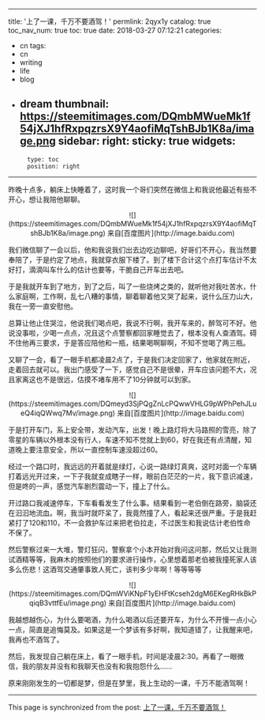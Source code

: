 
---
title: '上了一课，千万不要酒驾！'
permlink: 2qyx1y
catalog: true
toc_nav_num: true
toc: true
date: 2018-03-27 07:12:21
categories:
- cn
tags:
- cn
- writing
- life
- blog
- dream
thumbnail: https://steemitimages.com/DQmbMWueMk1f54jXJ1hfRxpqzrsX9Y4aofiMqTshBJb1K8a/image.png
sidebar:
    right:
        sticky: true
widgets:
    -
        type: toc
        position: right
---


昨晚十点多，躺床上快睡着了，这时我一个哥们突然在微信上和我说他最近有些不开心，想让我陪他聊聊。

<center>![](https://steemitimages.com/DQmbMWueMk1f54jXJ1hfRxpqzrsX9Y4aofiMqTshBJb1K8a/image.png)
来自[百度图片](http://image.baidu.com)</center>

我们微信聊了一会以后，他和我说我们出去边吃边聊吧，好哥们不开心，我当然要奉陪了，于是约定了地点，我就穿衣服下楼了。到了楼下合计这个点打车估计不太好打，滴滴叫车什么的估计也要等，干脆自己开车出去吧。

于是我就开车到了地方，到了之后，叫了一些烧烤之类的，就听他对我吐苦水，什么家庭啊，工作啊，乱七八糟的事情，聊着聊着他又哭了起来，说什么压力山大，我在一旁一直安慰他。

总算让他止住哭泣，他说我们喝点吧，我说不行啊，我开车来的，醉驾可不好。他说没事啦，少喝一点点，况且这个点警察都回家睡觉去了，根本没有人查酒驾。碍不住他再三要求，于是答应陪他和一瓶，结果喝啊聊啊，不知不觉喝了两三瓶。

又聊了一会，看了一眼手机都凌晨2点了，于是我们决定回家了，他家就在附近，走着回去就可以。我出门感受了一下，感觉自己不是很晕，开车应该问题不大，况且家离这也不是很远，估摸不堵车用不了10分钟就可以到家。

<center>![](https://steemitimages.com/DQmeyd3SjPQgZnLcPQwwVHLG9pWPhPehJLueQ4iqQWwq7Mv/image.png)
来自[百度图片](http://image.baidu.com)</center>

于是打开车门，系上安全带，发动汽车，出发！晚上路灯将大马路照的雪亮，除了零星的车辆以外根本没有行人，车速不知不觉就上到60，好在我还有点清醒，知道晚上要注意安全，所以一直控制车速没超过60。

经过一个路口时，我远远的开着就是绿灯，心说一路绿灯真爽，这时对面一个车辆打着远光开过来，一下子我就变成瞎子一样，眼前白茫茫的一片，我下意识减速，但是咚的一声，感觉汽车剧烈震动一下，撞上了什么。

开过路口我减速停车，下车看看发生了什么事。结果看到一老伯倒在路旁，脑袋还在汩汩地流血。啊，我当时就吓呆了，我竟然撞了人，看起来还很严重。于是我赶紧打了120和110，不一会救护车过来把老伯拉走，不过医生和我说估计老伯性命不保了。

然后警察过来一大堆，警灯狂闪，警察拿个小本开始对我问这问那，然后又让我测试酒精等等，我麻木的按照他们的要求进行操作，心里想着那老伯被我撞死家人该多么伤悲！这酒驾交通肇事致人死亡，该判多少年啊！等等等等

<center>![](https://steemitimages.com/DQmWViKNpF1yEHFtKcseh2dgM6EKegRHkBkPqiqB3vttfEu/image.png)
来自[百度图片](http://image.baidu.com)</center>

我越想越伤心，为什么要喝酒，为什么喝酒以后还要开车，为什么不开慢一点小心一点，简直是追悔莫及。如果这是一个梦该有多好啊，我知道错了，让我醒来吧，我再也不酒驾了。

然后，我发现自己躺在床上，看了一眼手机，时间是凌晨2:30。再看了一眼微信，我的朋友并没有和我聊天也没有和我抱怨什么......

原来刚刚发生的一切都是梦，但是在梦里，我上生动的一课，千万不能酒驾啊！

- - -

This page is synchronized from the post: [上了一课，千万不要酒驾！](https://steemit.com/@oflyhigh/2qyx1y)
